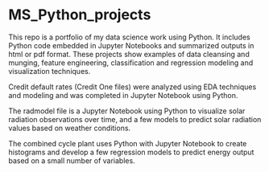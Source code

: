 # MS_Python_projects

This repo is a portfolio of my data science work using Python. It includes Python code embedded in Jupyter Notebooks and summarized outputs in html or pdf format. These projects show examples of data cleansing and munging, feature engineering, classification and regression modeling and visualization techniques.

Credit default rates (Credit One files) were analyzed using EDA techniques and modeling and was completed in Jupyter Notebook using Python.

The radmodel file is a Jupyter Notebook using Python to visualize solar radiation observations over time, and a few models to predict solar radiation values based on weather conditions.

The combined cycle plant uses Python with Jupyter Notebook to create histograms and develop a few regression models to predict energy output based on a small number of variables.
